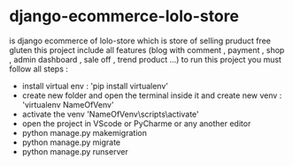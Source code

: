 # django-ecommerce-lolo-store
is django ecommerce of lolo-store which is store of selling pruduct free gluten
this project include all features (blog with comment , payment , shop , admin dashboard , sale off , trend product ...)
to run this project you must follow all steps :
- install virtual env : 'pip install virtualenv'
- create new folder and open the terminal inside it and create  new venv : 'virtualenv NameOfVenv'
- activate the venv 'NameOfVenv\scripts\activate'
- open the project in VScode or PyCharme or any another editor 
- python manage.py makemigration
- python manage.py migrate
- python manage.py runserver

